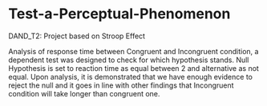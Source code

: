 # Test-a-Perceptual-Phenomenon
DAND_T2: Project based on Stroop Effect 

Analysis of response time between Congruent and Incongruent condition, a dependent test was designed to check for which hypothesis stands. Null Hypothesis is set to reaction time as equal between 2 and alternative as not equal.
Upon analysis, it is demonstrated that we have enough evidence to reject the null and it goes in line with other findings that Incongruent condition will take longer than congruent one.
